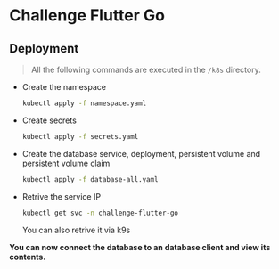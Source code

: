 # Challenge Flutter Go

## Deployment

> All the following commands are executed in the `/k8s` directory.

- Create the namespace
  ```bash
  kubectl apply -f namespace.yaml
  ```

- Create secrets
  ```bash
  kubectl apply -f secrets.yaml
  ```

- Create the database service, deployment, persistent volume and persistent volume claim
  ```bash
  kubectl apply -f database-all.yaml
  ```

- Retrive the service IP
  ```bash
  kubectl get svc -n challenge-flutter-go
  ```
  You can also retrive it via k9s

**You can now connect the database to an database client and view its contents.**
